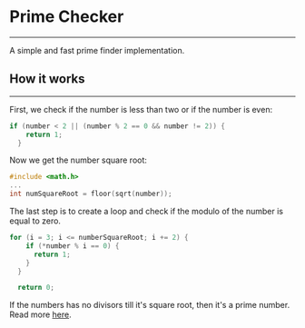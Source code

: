 # Prime Checker
---
A simple and fast prime finder implementation.

## How it works
---
First, we check if the number is less than two or if the number is even:
```c
if (number < 2 || (number % 2 == 0 && number != 2)) {
    return 1;
  }
```
Now we get the number square root:
```c
#include <math.h>
...
int numSquareRoot = floor(sqrt(number));
```
The last step is to create a loop and check if the modulo of the number is equal to zero.
```c
for (i = 3; i <= numberSquareRoot; i += 2) {
    if (*number % i == 0) {
      return 1;
    }
  }

  return 0;
```
If the numbers has no divisors till it's square root, then it's a prime number.
Read more [here](https://stackoverflow.com/questions/54543956/finding-prime-number-using-the-square-root-method).
